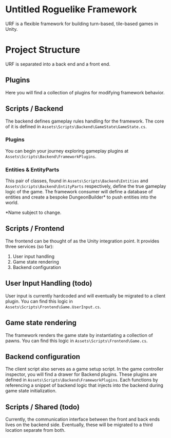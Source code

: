 # Untitled Roguelike Framework
URF is a flexible framework for building turn-based, tile-based games in Unity.

# Project Structure
URF is separated into a back end and a front end.

## Plugins
Here you will find a collection of plugins for modifying framework behavior.

## Scripts / Backend
The backend defines gameplay rules handling for the framework. The core of it is defined in `Assets\Scripts\Backend\GameState\GameState.cs`.

### Plugins
You can begin your journey exploring gameplay plugins at `Assets\Scripts\Backend\FrameworkPlugins`.

### Entities & EntityParts
This pair of classes, found in `Assets\Scripts\Backend\Entities` and `Assets\Scripts\Backend\EntityParts` respectively, define the true gameplay logic of the game. The framework consumer will define a database of entities and create a bespoke DungeonBuilder* to push entities into the world.

*Name subject to change.

## Scripts / Frontend
The frontend can be thought of as the Unity integration point. It provides three services (so far):

1. User input handling
2. Game state rendering
3. Backend configuration

## User Input Handling (todo)
User input is currently hardcoded and will eventually be migrated to a client plugin. You can find this logic in `Assets\Scripts\Frontend\Game.UserInput.cs`.

## Game state rendering
The framework renders the game state by instantiating a collection of pawns. You can find this logic in `Assets\Scripts\Frontend\Game.cs`.

## Backend configuration
The client script also serves as a game setup script. In the game controller inspector, you will find a drawer for Backend plugins. These plugins are defined in `Assets\Scripts\Backend\FrameworkPlugins`. Each functions by referencing a snippet of backend logic that injects into the backend during game state initialization.

## Scripts / Shared (todo)
Currently, the communication interface between the front and back ends lives on the backend side. Eventually, these will be migrated to a third location separate from both.
